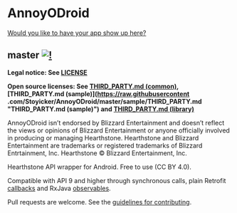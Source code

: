 AnnoyODroid
===========
[Would you like to have your app show up here?](https://github.com/Stoyicker/AnnoyODroid/issues/new?body=Please%20add%20the%20highlight-request%20label%20to%20this%20issue%20and%20assign%20it%20to%20Stoyicker.%0A%0ALink:%20{Link%20to%20(one%20of,%20in%20order%20of%20preference)%20Google%20Play,%20Amazon%20Appstore%20for%20Android,%20F-Droid,%20Aptoide,%20source%20code%3E}%20%0AImage:%20{Link%20to%20a%20512x512%20PNG%20image%20representing%20your%20app}&title=App%20highlight%20request:%20{your_app_name} "Request app highlight issue template")

master [![!](https://magnum.travis-ci.com/Stoyicker/AnnoyODroid.svg?branch=master&token=FQiyriPMi5DyTTCWNBup)](https://magnum.travis-ci.com/Stoyicker/AnnoyODroid.svg?branch=master&token=FQiyriPMi5DyTTCWNBup)
------
**Legal notice: See [LICENSE](https://raw.githubusercontent.com/Stoyicker/AnnoyODroid/master/LICENSE "LICENSE")**

**Open source licenses: See [THIRD_PARTY.md (common)](https://github.com/Stoyicker/AnnoyODroid/blob/master/sample/THIRD_PARTY.md "THIRD_PARTY.md (common)"), [THIRD_PARTY.md (sample)](https://raw.githubusercontent
.com/Stoyicker/AnnoyODroid/master/sample/THIRD_PARTY.md "THIRD_PARTY.md (sample)") and [THIRD_PARTY.md (library)](https://github.com/Stoyicker/AnnoyODroid/blob/master/library/THIRD_PARTY.md "THIRD_PARTY.md (library)")**

AnnoyODroid isn’t endorsed by Blizzard Entertainment and doesn’t reflect the views or opinions of Blizzard Entertainment or anyone officially involved in producing or managing Hearthstone. Hearthstone and Blizzard Entertainment are trademarks or registered trademarks of Blizzard Entrtainment, Inc. Hearthstone © Blizzard Entertainment, Inc.

Hearthstone API wrapper for Android. Free to use (CC BY 4.0).

Compatible with API 9 and higher through synchronous calls, plain Retrofit [callbacks](http://square.github.io/retrofit/javadoc/retrofit/Callback.html "Retrofit Javadoc") and RxJava [observables](http://reactivex.io/documentation/observable.html "ReactiveX Documentation").

Pull requests are welcome. See the [guidelines for contributing](https://github.com/Stoyicker/AnnoyODroid/blob/master/CONTRIBUTING.md "CONTRIBUTING.md").

